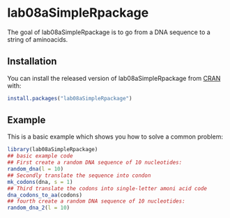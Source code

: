 
# lab08aSimpleRpackage

<!-- badges: start -->
<!-- badges: end -->

The goal of lab08aSimpleRpackage is to go from a DNA sequence to a string of aminoacids. 

## Installation

You can install the released version of lab08aSimpleRpackage from [CRAN](https://CRAN.R-project.org) with:

``` r
install.packages("lab08aSimpleRpackage")
```

## Example

This is a basic example which shows you how to solve a common problem:

``` r
library(lab08aSimpleRpackage)
## basic example code
## First create a random DNA sequence of 10 nucleotides:
random_dna(l = 10)
## Secondly translate the sequence into condon
mk_codons(dna, s = 1)
## Third translate the codons into single-letter amoni acid code
dna_codons_to_aa(codons)
## fourth create a random DNA sequence of 10 nucleotides:
random_dna_2(l = 10)


```

